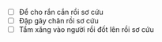 - [ ] Để cho rắn cắn rồi sơ cứu
- [ ] Đập gãy chân rồi sơ cứu 
- [ ] Tẩm xăng vào người rồi đốt lên rồi sơ cứu 